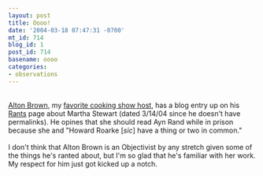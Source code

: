 ```yaml
---
layout: post
title: Oooo!
date: '2004-03-18 07:47:31 -0700'
mt_id: 714
blog_id: 1
post_id: 714
basename: oooo
categories:
- observations
---
```

<br /><a href="http://www.altonbrown.com/">Alton Brown</a>, my <a href="/values/people/altonbrown.cfm">favorite cooking show host</a>, has a blog entry up on his <a href="http://www.altonbrown.com/pages/rants.html">Rants</a> page about Martha Stewart (dated 3/14/04 since he doesn't have permalinks). He opines that she should read Ayn Rand while in prison because she and "Howard Roarke [<em>sic</em>] have a thing or two in common."<br /><br />I don't think that Alton Brown is an Objectivist by any stretch given some of the things he's ranted about, but I'm so glad that he's familiar with her work. My respect for him just got kicked up a notch.<br /><br /><br />
